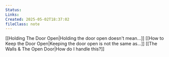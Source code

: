 ```yaml
---
Status: 
Links: 
Created: 2025-05-02T18:37:02
fileClass: note
---
```


[[Holding The Door Open|Holding the door open doesn't mean...]]
[[How to Keep the Door Open|Keeping the door open is not the same as...]]
[[The Walls & The Open Door|How do I handle this?]]
